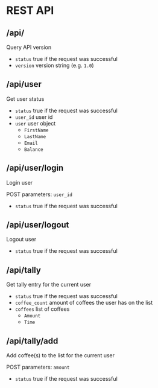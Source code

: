 # REST API


## /api/

Query API version

* ```status``` true if the request was successful
* ```version``` version string (e.g. ```1.0```)


## /api/user

Get user status

* ```status``` true if the request was successful
* ```user_id``` user id
* ```user``` user object
    * ```FirstName```
	* ```LastName```
	* ```Email```
	* ```Balance```

	
## /api/user/login

Login user

POST parameters: ```user_id```

* ```status``` true if the request was successful


## /api/user/logout

Logout user

* ```status``` true if the request was successful


## /api/tally

Get tally entry for the current user

* ```status``` true if the request was successful
* ```coffee_count``` amount of coffees the user has on the list
* ```coffees``` list of coffees
    * ```Amount```
	* ```Time```


## /api/tally/add

Add coffee(s) to the list for the current user

POST parameters: ```amount```

* ```status``` true if the request was successful

